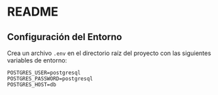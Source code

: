 # README

## Configuración del Entorno

Crea un archivo `.env` en el directorio raíz del proyecto con las siguientes variables de entorno:

```dotenv
POSTGRES_USER=postgresql
POSTGRES_PASSWORD=postgresql
POSTGRES_HOST=db

